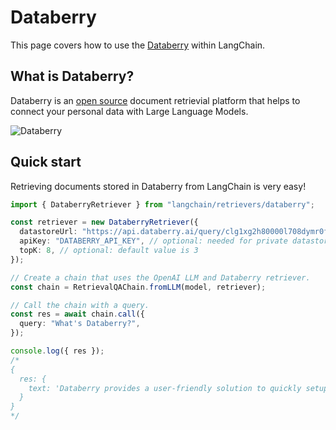 # Databerry

This page covers how to use the [Databerry](https://databerry.ai) within LangChain.

## What is Databerry?

Databerry is an [open source](https://github.com/gmpetrov/databerry) document retrievial platform that helps to connect your personal data with Large Language Models.

![Databerry](/img/DataberryDashboard.png)

## Quick start

Retrieving documents stored in Databerry from LangChain is very easy!

```typescript
import { DataberryRetriever } from "langchain/retrievers/databerry";

const retriever = new DataberryRetriever({
  datastoreUrl: "https://api.databerry.ai/query/clg1xg2h80000l708dymr0fxc",
  apiKey: "DATABERRY_API_KEY", // optional: needed for private datastores
  topK: 8, // optional: default value is 3
});

// Create a chain that uses the OpenAI LLM and Databerry retriever.
const chain = RetrievalQAChain.fromLLM(model, retriever);

// Call the chain with a query.
const res = await chain.call({
  query: "What's Databerry?",
});

console.log({ res });
/*
{
  res: {
    text: 'Databerry provides a user-friendly solution to quickly setup a semantic search system over your personal data without any technical knowledge.'
  }
}
*/
```
